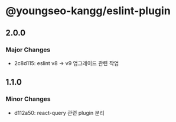 # @youngseo-kangg/eslint-plugin

## 2.0.0

### Major Changes

- 2c8d115: eslint v8 -> v9 업그레이드 관련 작업

## 1.1.0

### Minor Changes

- d112a50: react-query 관련 plugin 분리
